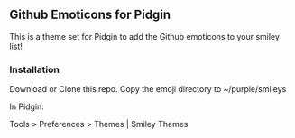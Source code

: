 ## Github Emoticons for Pidgin

This is a theme set for Pidgin to add the Github emoticons to your smiley list!

### Installation

Download or Clone this repo.
Copy the emoji directory to ~/purple/smileys

In Pidgin:

Tools > Preferences > Themes | Smiley Themes
